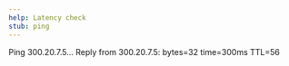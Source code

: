 ```yaml
---
help: Latency check
stub: ping
---
```

Ping 300.20.7.5...
Reply from 300.20.7.5: bytes=32 time=300ms TTL=56
